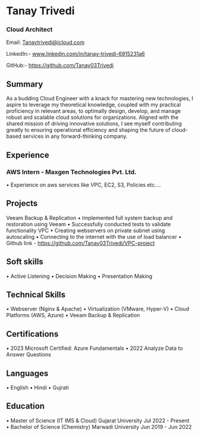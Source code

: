 
# Tanay Trivedi
### Cloud Architect
 

Email: Tanaytrivedi@icloud.com	

LinkedIn:- www.linkedin.com/in/tanay-trivedi-6915231a6

GitHub:- https://github.com/Tanay03Trivedi
## Summary
As a budding Cloud Engineer with a knack for mastering new technologies, I aspire to leverage my theoretical knowledge, coupled with my practical proficiency in relevant areas, to optimally design, develop, and manage robust and scalable cloud solutions for organizations. Aligned with the shared mission of driving innovative solutions, I see myself contributing greatly to ensuring operational efficiency and shaping the future of cloud-based services in any forward-thinking company.

## Experience
### AWS Intern - Maxgen Technologies Pvt. Ltd.
•	Experience on aws services like VPC, EC2, S3, Policies etc.…

## Projects
Veeam Backup & Replication
•	Implemented full system backup and restoration using Veeam
•	Successfully conducted tests to validate functionality
VPC
•	Creating webservers on private subnet using autoscaling 
•	Connecting to the internet with the use of load balancer
•	Github link - https://github.com/Tanay03Trivedi/VPC-project

## Soft skills
•	Active Listening
•	Decision Making
•	Presentation Making

 
## Technical Skills
•	Webserver (Nginx & Apache) 
•	Virtualization (VMware, Hyper-V)
•	Cloud Platforms (AWS, Azure)
•	Veeam Backup & Replication

## Certifications
•	2023 Microsoft Certified: Azure Fundamentals
•	2022 Analyze Data to Answer Questions

## Languages
•	English
•	Hindi
•	Gujrati

## Education
•	Master of Science (IT IMS & Cloud) Gujarat University Jul 2022 - Present
•	Bachelor of Science (Chemistry) Marwadi University Jun 2019 - Jun 2022


 







